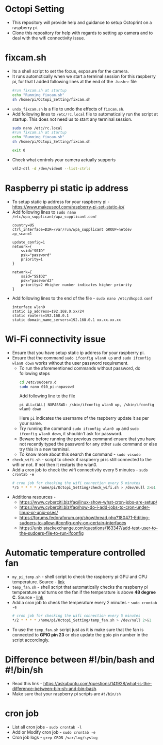 # Octopi Setting
- This repository will provide help and guidance to setup Octoprint on a raspberry pi.
- Clone this repository for help with regards to setting up camera and to deal with the wifi connectivity issue.

# fixcam.sh
- Its a shell script to set the focus, exposure for the camera.
- It runs automctically when we start a terminal session for this raspberry pi, for that I added following lines at the end of the `.bashrc` file
    ```bash
    #run fixcam.sh at startup
    echo "Running fixcam.sh"
    sh /home/pi/Octopi_Setting/fixcam.sh
   ```
- `undo_fixcam.sh` is a file to undo the effects of `fixcam.sh`.
- Add following lines to `/etc/rc.local` file to automatically run the script at startup. This does not need us to start any terminal session.
    ```bash
    sudo nano /etc/rc.local
    #run fixcam.sh at startup
    echo "Running fixcam.sh"
    sh /home/pi/Octopi_Setting/fixcam.sh

    exit 0
    ```
- Check what controls your camera actually supports
    ```bash
    v4l2-ctl -d /dev/video0 --list-ctrls
    ```

# Raspberry pi static ip address
- To setup static ip address for your raspberry pi - https://www.makeuseof.com/raspberry-pi-set-static-ip/
- Add following lines to `sudo nano /etc/wpa_supplicant/wpa_supplicant.conf`
    ```text
    country=US
    ctrl_interface=DIR=/var/run/wpa_supplicant GROUP=netdev
    ap_scan=1

    update_config=1
    network={
        ssid="SSID"
        psk="password"
        priority=1
    }

    network={
        ssid="SSID2"
        psk="password2"
        priority=2 #higher number indicates higher priority
    }
    ```
- Add following lines to the end of the file - `sudo nano /etc/dhcpcd.conf`
    ```text
    interface wlan0
    static ip_address=192.168.0.xx/24
    static routers=192.168.0.1
    static domain_name_servers=192.168.0.1 xx.xx.xx.xx
    ```

# Wi-Fi connectivity issue
- Ensure that you have setup static ip address for your raspberry pi.
- Ensure that the command `sudo ifconfig wlan0 up` and `sudo ifconfig wlan0 down` works without the user password requirement.
    - To run the aforementioned commands without password, do following steps
         ```bash
         cd /etc/sudoers.d
         sudo nano 010_pi-nopasswd
         ```
         Add following line to the file
         ```nano
         pi ALL=(ALL) NOPASSWD: /sbin/ifconfig wlan0 up, /sbin/ifconfig wlan0 down
         ```
         Here `pi` indicates the username of the raspberry update it as per your name.
    - Try running the command `sudo ifconfig wlan0 up` and `sudo ifconfig wlan0 down`, it shouldn't ask for password.
    - Beware before running the previous command ensure that you have not recently typed the password for any other `sudo` command or else try this in a new terminal.
    - To know more about this search the command - `sudo visudo`
- `check_wifi.sh` - script to check if raspberry pi is still connected to the wifi or not. If not then it restarts the wlan0.
- Add a cron job to check the wifi connectivity every 5 minutes - `sudo crontab -e`
    ```bash
    # cron job for checking the wifi connection every 5 minutes
    */5 * * * * /home/pi/Octopi_Setting/check_wifi.sh > /dev/null 2>&1
    ```
- Additiona resources - 
    - https://www.cyberciti.biz/faq/linux-show-what-cron-jobs-are-setup/
    - https://www.cyberciti.biz/faq/how-do-i-add-jobs-to-cron-under-linux-or-unix-oses/
    - https://forums.fedoraforum.org/showthread.php?180471-Editing-sudoers-to-allow-ifconfig-only-on-certain-interfaces
    - https://unix.stackexchange.com/questions/163347/add-test-user-to-the-sudoers-file-to-run-ifconfig
    
# Automatic temperature controlled fan
- `my_pi_temp.sh` - shell script to check the raspberry pi GPU and CPU temperature. Source - [link](https://www.cyberciti.biz/faq/linux-find-out-raspberry-pi-gpu-and-arm-cpu-temperature-command/)
- `temp_fan.sh` - shell script that automatically checks the raspberry pi temperature and turns on the fan if the temperature is above **48 degree C**. Source - [link](https://embeddedcomputing.com/technology/software-and-os/ides-application-programming/raspberry-pi-cooling-fan-control-with-bash-scripting)
- Add a cron job to check the temperature every 2 minutes - `sudo crontab -e`
    ```bash
    # cron job for checking the wifi connection every 5 minutes
    */2 * * * * /home/pi/Octopi_Setting/temp_fan.sh > /dev/null 2>&1
   ```
- To use the `temp_fan.sh` script just as it is make sure that the fan is connected to **GPIO pin 23** or else update the gpio pin number in the script accordingly.

# Difference between #!/bin/bash and #!/bin/sh
- Read this link - https://askubuntu.com/questions/141928/what-is-the-difference-between-bin-sh-and-bin-bash.
- Make sure that your raspberry pi scripts are `#!/bin/sh`

# cron job 
- List all cron jobs - `sudo crontab -l`
- Add or Modify cron job - `sudo crontab -e`
- Cron job logs - `grep CRON /var/log/syslog`